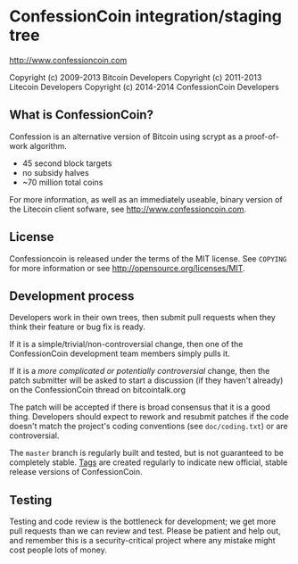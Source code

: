 ConfessionCoin integration/staging tree
=======================================

http://www.confessioncoin.com

Copyright (c) 2009-2013 Bitcoin Developers
Copyright (c) 2011-2013 Litecoin Developers
Copyright (c) 2014-2014 ConfessionCoin Developers

What is ConfessionCoin?
----------------

Confession is an alternative version of Bitcoin using scrypt as a proof-of-work algorithm.
 - 45 second block targets
 - no subsidy halves
 - ~70 million total coins

For more information, as well as an immediately useable, binary version of
the Litecoin client sofware, see http://www.confessioncoin.com.

License
-------

Confessioncoin is released under the terms of the MIT license. See `COPYING` for more
information or see http://opensource.org/licenses/MIT.

Development process
-------------------

Developers work in their own trees, then submit pull requests when they think
their feature or bug fix is ready.

If it is a simple/trivial/non-controversial change, then one of the ConfessionCoin
development team members simply pulls it.

If it is a *more complicated or potentially controversial* change, then the patch
submitter will be asked to start a discussion (if they haven't already) on the
ConfessionCoin thread on bitcointalk.org

The patch will be accepted if there is broad consensus that it is a good thing.
Developers should expect to rework and resubmit patches if the code doesn't
match the project's coding conventions (see `doc/coding.txt`) or are
controversial.

The `master` branch is regularly built and tested, but is not guaranteed to be
completely stable. [Tags](https://github.com/confessioncoin/confessioncoin/tags) are created
regularly to indicate new official, stable release versions of ConfessionCoin.

Testing
-------

Testing and code review is the bottleneck for development; we get more pull
requests than we can review and test. Please be patient and help out, and
remember this is a security-critical project where any mistake might cost people
lots of money.
